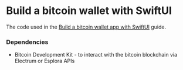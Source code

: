 # Build a bitcoin wallet with SwiftUI

The code used in the [Build a bitcoin wallet app with SwiftUI]() guide.

### Dependencies

- Bitcoin Development Kit - to interact with the bitcoin blockchain via Electrum or Esplora APIs
